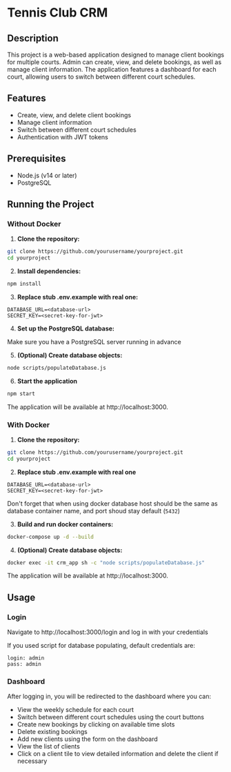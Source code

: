 # Tennis Club CRM

## Description

This project is a web-based application designed to manage client bookings for multiple courts. 
Admin can create, view, and delete bookings, as well as manage client information. 
The application features a dashboard for each court, allowing users to switch between different court schedules.

## Features

- Create, view, and delete client bookings
- Manage client information
- Switch between different court schedules
- Authentication with JWT tokens

## Prerequisites

- Node.js (v14 or later)
- PostgreSQL

## Running the Project

### Without Docker

1. **Clone the repository:**
```sh
git clone https://github.com/yourusername/yourproject.git
cd yourproject
```
2. **Install dependencies:**
```sh
npm install
```
3. **Replace stub .env.example with real one:**
```env
DATABASE_URL=<database-url>
SECRET_KEY=<secret-key-for-jwt>
```
4. **Set up the PostgreSQL database:**

Make sure you have a PostgreSQL server running in advance

5. **(Optional) Create database objects:**
```sh
node scripts/populateDatabase.js
```
6. **Start the application**
```sh
npm start
```

The application will be available at http://localhost:3000.

### With Docker

1. **Clone the repository:**
```sh
git clone https://github.com/yourusername/yourproject.git
cd yourproject
```
2. **Replace stub .env.example with real one**
```env
DATABASE_URL=<database-url>
SECRET_KEY=<secret-key-for-jwt>
```

Don't forget that when using docker database host should be the same as database container name, and port shoud stay default (`5432`)

3. **Build and run docker containers:**
```sh
docker-compose up -d --build
```
4. **(Optional) Create database objects:**
```sh
docker exec -it crm_app sh -c "node scripts/populateDatabase.js"
```

The application will be available at http://localhost:3000.

## Usage
### Login
Navigate to http://localhost:3000/login and log in with your credentials

If you used script for database populating, default credentials are:
```
login: admin
pass: admin
```

### Dashboard
After logging in, you will be redirected to the dashboard where you can:
- View the weekly schedule for each court
- Switch between different court schedules using the court buttons
- Create new bookings by clicking on available time slots
- Delete existing bookings
- Add new clients using the form on the dashboard
- View the list of clients
- Click on a client tile to view detailed information and delete the client if necessary
